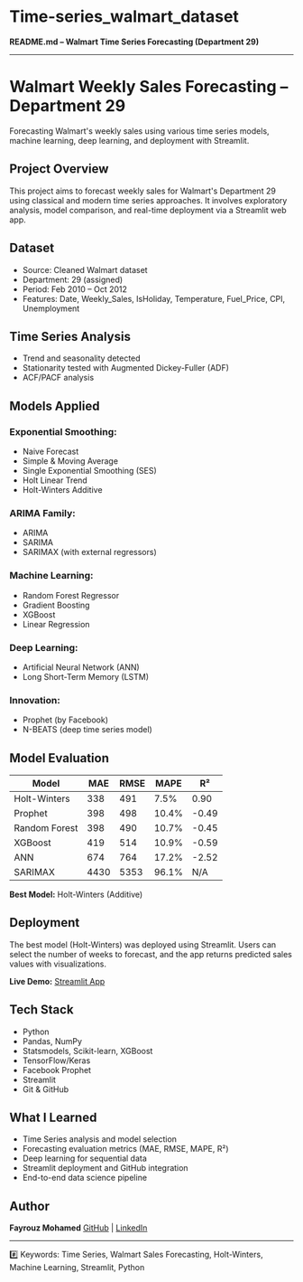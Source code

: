 # Time-series_walmart_dataset

**README.md – Walmart Time Series Forecasting (Department 29)**

---

# Walmart Weekly Sales Forecasting – Department 29

Forecasting Walmart's weekly sales using various time series models, machine learning, deep learning, and deployment with Streamlit.

## Project Overview

This project aims to forecast weekly sales for Walmart's Department 29 using classical and modern time series approaches. It involves exploratory analysis, model comparison, and real-time deployment via a Streamlit web app.

## Dataset

* Source: Cleaned Walmart dataset
* Department: 29 (assigned)
* Period: Feb 2010 – Oct 2012
* Features: Date, Weekly\_Sales, IsHoliday, Temperature, Fuel\_Price, CPI, Unemployment

## Time Series Analysis

* Trend and seasonality detected
* Stationarity tested with Augmented Dickey-Fuller (ADF)
* ACF/PACF analysis

## Models Applied

### Exponential Smoothing:

* Naive Forecast
* Simple & Moving Average
* Single Exponential Smoothing (SES)
* Holt Linear Trend
* Holt-Winters Additive

### ARIMA Family:

* ARIMA
* SARIMA
* SARIMAX (with external regressors)

### Machine Learning:

* Random Forest Regressor
* Gradient Boosting
* XGBoost
* Linear Regression

### Deep Learning:

* Artificial Neural Network (ANN)
* Long Short-Term Memory (LSTM)

### Innovation:

* Prophet (by Facebook)
* N-BEATS (deep time series model)

## Model Evaluation

| Model         | MAE  | RMSE | MAPE  | R²    |
| ------------- | ---- | ---- | ----- | ----- |
| Holt-Winters  | 338  | 491  | 7.5%  | 0.90  |
| Prophet       | 398  | 498  | 10.4% | -0.49 |
| Random Forest | 398  | 490  | 10.7% | -0.45 |
| XGBoost       | 419  | 514  | 10.9% | -0.59 |
| ANN           | 674  | 764  | 17.2% | -2.52 |
| SARIMAX       | 4430 | 5353 | 96.1% | N/A   |

**Best Model:** Holt-Winters (Additive)

## Deployment

The best model (Holt-Winters) was deployed using Streamlit.
Users can select the number of weeks to forecast, and the app returns predicted sales values with visualizations.

**Live Demo:** [Streamlit App](https://your-streamlit-app-link.streamlit.app)

## Tech Stack

* Python
* Pandas, NumPy
* Statsmodels, Scikit-learn, XGBoost
* TensorFlow/Keras
* Facebook Prophet
* Streamlit
* Git & GitHub

## What I Learned

* Time Series analysis and model selection
* Forecasting evaluation metrics (MAE, RMSE, MAPE, R²)
* Deep learning for sequential data
* Streamlit deployment and GitHub integration
* End-to-end data science pipeline

## Author

**Fayrouz Mohamed**
[GitHub](https://github.com/fayrouzmgalal) | [LinkedIn](https://www.linkedin.com/in/fayrouz-mohamed-556a6b241)

---

\#️⃣ Keywords: Time Series, Walmart Sales Forecasting, Holt-Winters, Machine Learning, Streamlit, Python
